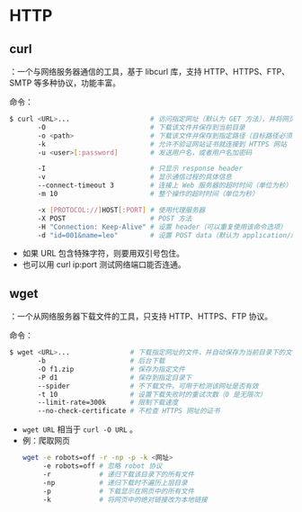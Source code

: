 # HTTP

## curl

：一个与网络服务器通信的工具，基于 libcurl 库，支持 HTTP、HTTPS、FTP、SMTP 等多种协议，功能丰富。

命令：
```sh
$ curl <URL>...                    # 访问指定网址（默认为 GET 方法），并将网页内容打印到 stdout 上
       -O                          # 下载该文件并保存到当前目录
       -o <path>                   # 下载该文件并保存到指定路径（目标路径必须已存在）
       -k                          # 允许不验证网站证书就连接到 HTTPS 网站
       -u <user>[:password]        # 发送用户名，或者用户名加密码

       -I                          # 只显示 response header
       -v                          # 显示通信过程的具体信息
       --connect-timeout 3         # 连接上 Web 服务器的超时时间（单位为秒）
       -m 10                       # 整个操作的超时时间（单位为秒）

       -x [PROTOCOL://]HOST[:PORT] # 使用代理服务器
       -X POST                     # POST 方法
       -H "Connection: Keep-Alive" # 设置 header（可以重复使用该命令选项）
       -d "id=001&name=leo"        # 设置 POST data（默认为 application/x-www-form-urlencoded 格式）
```
- 如果 URL 包含特殊字符，则要用双引号包住。
- 也可以用 curl ip:port 测试网络端口能否连通。

## wget

：一个从网络服务器下载文件的工具，只支持 HTTP、HTTPS、FTP 协议。

命令：
```sh
$ wget <URL>...               # 下载指定网址的文件，并自动保存为当前目录下的文件或目录
       -b                     # 后台下载
       -O f1.zip              # 保存为指定文件
       -P d1                  # 保存到指定目录下
       --spider               # 不下载文件，可用于检测该网址是否有效
       -t 10                  # 设置下载失败时的重试次数（0 是无限次）
       --limit-rate=300k      # 限制下载速度
       --no-check-certificate # 不检查 HTTPS 网址的证书
```
- `wget URL` 相当于 `curl -O URL` 。
- 例：爬取网页
    ```sh
    wget -e robots=off -r -np -p -k <网址>
         -e robots=off # 忽略 robot 协议
         -r            # 递归下载该目录下的所有文件
         -np           # 递归下载时不遍历上层目录
         -p            # 下载显示在网页中的所有文件
         -k            # 将网页中的绝对链接改为本地链接
    ```
